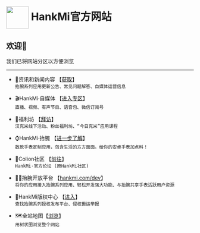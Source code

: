 # <img src="favicon.ico" width="60" height="60" align="center" /> HankMi官方网站

## 欢迎👋
我们已将网站分区以方便浏览  

***

* 📰资讯和新闻内容 【[获取](support.md)】  
`抬腕系列应用更新公告、常见问题解答、自媒体运营信息`  

* 🎬HankMi·自媒体 【[进入专区](live.md)】  
`直播、视频、有声节目、语音包、微信订阅号`  

* 🎁福利坊 【[拜访](today_at_hankmi.md)】  
`汉克米线下活动、粉丝福利坊、“今日克米”应用课程`  

* ⌚HankMi·抬腕 【[进一步了解](download.md)】  
`数款手表定制应用，包含生活的方方面面。给你的安卓手表加点料！`  

* 👥Colion社区 【[前往](community)】  
`HankMi·官方论坛 (原HankMi社区)`  
  
* 🧑‍💻抬腕开放平台 【[hankmi.com/dev](dev)】  
`将你的应用接入抬腕系列应用、轻松开发强大功能、与抬腕共享手表活跃用户资源`  

* 📃HankMi版权中心 【[进入](support/to3rd.md)】  
`查找抬腕系列授权发布平台、侵权搬运举报`

* 🗺️全站地图【[浏览](Maps.md)】  
`用树状图浏览整个网站`

